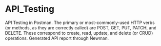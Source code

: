 # API_Testing

API Testing in Postman. The primary or most-commonly-used HTTP verbs (or methods, as they are correctly called) are POST, GET, PUT, PATCH, and DELETE. These correspond to create, read, update, and delete (or CRUD) operations. Generated API report through Newman.

